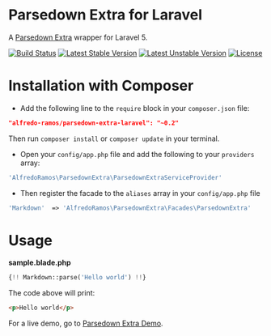 Parsedown Extra for Laravel
======================
A [Parsedown Extra](https://github.com/erusev/parsedown-extra) wrapper for Laravel 5.

[![Build Status](https://img.shields.io/travis/AlfredoRamos/parsedown-extra-laravel/master.svg?style=flat-square)](https://travis-ci.org/AlfredoRamos/parsedown-extra-laravel) [![Latest Stable Version](https://img.shields.io/github/tag/AlfredoRamos/parsedown-extra-laravel.svg?style=flat-square)](https://github.com/AlfredoRamos/parsedown-extra-laravel/releases) [![Latest Unstable Version](https://img.shields.io/badge/unstable-0.2--dev-red.svg?style=flat-square)](https://packagist.org/packages/alfredo-ramos/parsedown-extra-laravel) [![License](https://img.shields.io/packagist/l/alfredo-ramos/parsedown-extra-laravel.svg?style=flat-square)](https://packagist.org/packages/alfredo-ramos/parsedown-extra-laravel)

Installation with Composer
====================
* Add the following line to the ```require``` block in your ```composer.json``` file:

```json
"alfredo-ramos/parsedown-extra-laravel": "~0.2"
```

Then run ```composer install``` or ```composer update``` in your terminal.

* Open your ```config/app.php``` file and add the following to your ```providers``` array:

```php
'AlfredoRamos\ParsedownExtra\ParsedownExtraServiceProvider'
```

* Then register the facade to the ```aliases``` array in your ```config/app.php``` file

```php
'Markdown'  => 'AlfredoRamos\ParsedownExtra\Facades\ParsedownExtra'
```

Usage
=====

**sample.blade.php**
```php
{!! Markdown::parse('Hello world') !!}
```

The code above will print:

```html
<p>Hello world</p>
```

For a live demo, go to [Parsedown Extra Demo](http://parsedown.org/extra/).